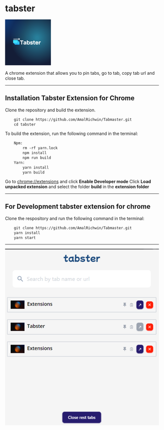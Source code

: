 # **tabster**
<img src="/docs/screenshots/logo.png" width="150" height="150">

A chrome extension that allows you to pin tabs, go to tab, copy tab url and close tab.

---

## Installation Tabster Extension for Chrome

Clone the repository and build the extension.

```
    git clone https://github.com/AmalRichwin/Tabmaster.git
    cd tabster
```

To build the extension, run the following command in the terminal:

```
    Npm:
        rm -rf yarn.lock
        npm install
        npm run build
    Yarn:
        yarn install
        yarn build
```

Go to [chrome://extensions](chrome://extensions) and click **Enable Developer mode**
Click **Load unpacked extension** and select the folder **build** in the **extension folder**

---

## For Development tabster extension for chrome

Clone the respository and run the following command in the terminal:

```
    git clone https://github.com/AmalRichwin/Tabmaster.git
    yarn install
    yarn start
```
---

![tabster](/docs/screenshots/tabster.png 'tabster')
